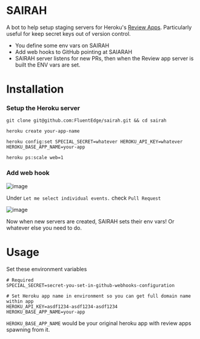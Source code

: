 # SAIRAH

A bot to help setup staging servers for Heroku's [Review Apps](https://devcenter.heroku.com/articles/github-integration-review-apps). Particularly useful for keep secret keys out of version control.

* You define some env vars on SAIRAH
* Add web hooks to GitHub pointing at SAIARAH
* SAIRAH server listens for new PRs, then when the Review app server is built the ENV vars are set.

# Installation

### Setup the Heroku server
```
git clone git@github.com:FluentEdge/sairah.git && cd sairah
```

```
heroku create your-app-name
```

```
heroku config:set SPECIAL_SECRET=whatever HEROKU_API_KEY=whatever HEROKU_BASE_APP_NAME=your-app
```

```
heroku ps:scale web=1
```

### Add web hook

![image](https://cloud.githubusercontent.com/assets/2185159/23642266/2607ea08-02ae-11e7-95f2-3a54303133f4.png)

Under `Let me select individual events.` check `Pull Request`

![image](https://cloud.githubusercontent.com/assets/2185159/23642284/4bc5f280-02ae-11e7-8ffb-586be709d875.png)

Now when new servers are created, SAIRAH sets their env vars! Or whatever else you need to do.

# Usage

Set these environment variables

```
# Required
SPECIAL_SECRET=secret-you-set-in-github-webhooks-configuration

# Set Heroku app name in environment so you can get full domain name within app
HEROKU_API_KEY=asdf1234-asdf1234-asdf1234
HEROKU_BASE_APP_NAME=your-app
```

`HEROKU_BASE_APP_NAME` would be your original heroku app with review apps spawning from it.
